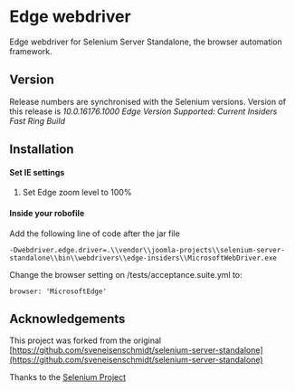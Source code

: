 # Edge webdriver

Edge webdriver for Selenium Server Standalone, the browser automation framework.

## Version
Release numbers are synchronised with the Selenium versions.
Version of this release is *10.0.16176.1000*
*Edge Version Supported: Current Insiders Fast Ring Build*

## Installation

#### Set IE settings

1. Set Edge zoom level to 100%

#### Inside your robofile

Add the following line of code after the jar file

```
-Dwebdriver.edge.driver=.\\vendor\\joomla-projects\\selenium-server-standalone\\bin\\webdrivers\\edge-insiders\\MicrosoftWebDriver.exe
```

Change the browser setting on /tests/acceptance.suite.yml to:
```
browser: 'MicrosoftEdge'
```

## Acknowledgements
This project was forked from the original [https://github.com/sveneisenschmidt/selenium-server-standalone](https://github.com/sveneisenschmidt/selenium-server-standalone)

Thanks to the [Selenium Project](http://docs.seleniumhq.org/)
